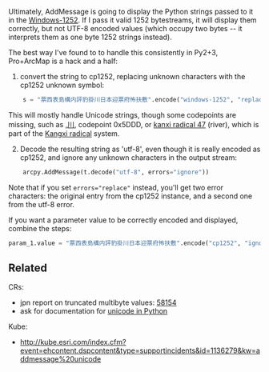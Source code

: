 Ultimately, AddMessage is going to display the Python strings passed to it in the [Windows-1252](https://en.wikipedia.org/wiki/Windows-1252). If I pass it valid 1252 bytestreams, it will display them correctly, but not UTF-8 encoded values (which occupy two bytes -- it interprets them as one byte 1252 strings instead).


The best way I've found to to handle this consistently in Py2+3, Pro+ArcMap is a hack and a half:

1. convert the string to cp1252, replacing unknown characters with the cp1252 unknown symbol:

```python
    s = "票西表島構内評豹掛川日本迎票府怖扶敷".encode("windows-1252", "replace")
```

This will mostly handle Unicode strings, though some codepoints are missing, such as ,[川](https://en.wiktionary.org/wiki/%E5%B7%9D), codepoint 0x5DDD, or [kanxi radical 47](https://en.wikipedia.org/wiki/Radical_47) (river), which is part of the [Kangxi radical](https://en.wikipedia.org/wiki/Kangxi_radical) system.

2. Decode the resulting string as 'utf-8', even though it is really encoded as cp1252, and ignore any unknown characters in the output stream:    
```python
    arcpy.AddMessage(t.decode("utf-8", errors="ignore"))
```

Note that if you set `errors="replace"` instead, you'll get two error characters: the original entry from the cp1252 instance, and a second one from the utf-8 error. 

If you want a parameter value to be correctly encoded and displayed, combine the steps:

```python
param_1.value = "票西表島構内評豹掛川日本迎票府怖扶敷".encode("cp1252", "ignore").decode("utf-8", "ignore")
```

Related
-------

CRs:

 - jpn report on truncated multibyte values: [58154](http://qamonitor/QACommon/CrLookup.aspx?id2=41641)
 - ask for documentation for [unicode in Python](http://qamonitor/QACommon/CrLookup.aspx?id2=619500)

Kube:

 - http://kube.esri.com/index.cfm?event=ehcontent.dspcontent&type=supportincidents&id=1136279&kw=addmessage%20unicode


